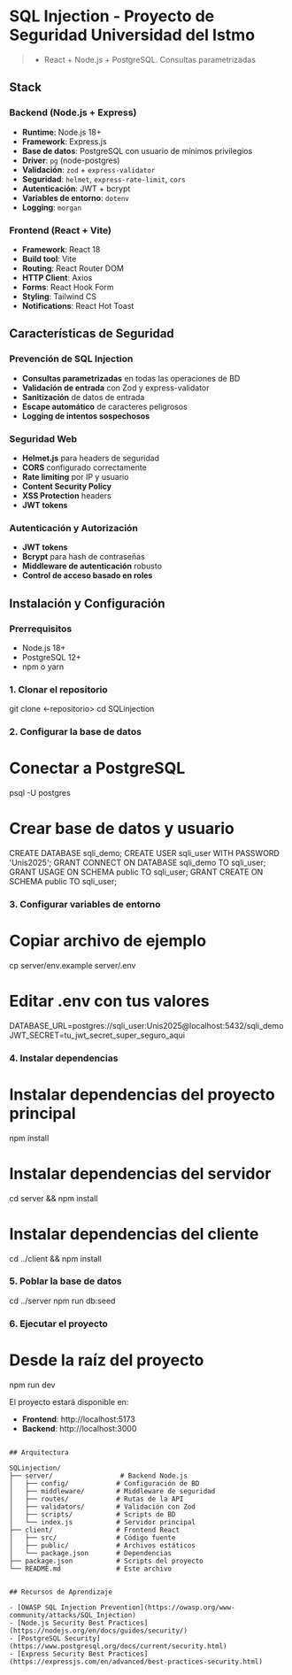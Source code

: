 # SQL Injection - Proyecto de Seguridad Universidad del Istmo

> * React + Node.js + PostgreSQL. Consultas parametrizadas


##  Stack 

### Backend (Node.js + Express)
- **Runtime**: Node.js 18+
- **Framework**: Express.js
- **Base de datos**: PostgreSQL con usuario de mínimos privilegios
- **Driver**: `pg` (node-postgres)
- **Validación**: `zod` + `express-validator`
- **Seguridad**: `helmet`, `express-rate-limit`, `cors`
- **Autenticación**: JWT + bcrypt
- **Variables de entorno**: `dotenv`
- **Logging**: `morgan`


### Frontend (React + Vite)
- **Framework**: React 18
- **Build tool**: Vite
- **Routing**: React Router DOM
- **HTTP Client**: Axios
- **Forms**: React Hook Form
- **Styling**: Tailwind CS
- **Notifications**: React Hot Toast

## Características de Seguridad

### Prevención de SQL Injection
- **Consultas parametrizadas** en todas las operaciones de BD
- **Validación de entrada** con Zod y express-validator
- **Sanitización** de datos de entrada
- **Escape automático** de caracteres peligrosos
- **Logging de intentos sospechosos**

### Seguridad Web
- **Helmet.js** para headers de seguridad
- **CORS** configurado correctamente
- **Rate limiting** por IP y usuario
- **Content Security Policy** 
- **XSS Protection** headers
- **JWT tokens** 

### Autenticación y Autorización
-  **JWT tokens** 
-  **Bcrypt** para hash de contraseñas
-   **Middleware de autenticación** robusto
-  **Control de acceso basado en roles**

##  Instalación y Configuración

### Prerrequisitos
- Node.js 18+ 
- PostgreSQL 12+
- npm o yarn

### 1. Clonar el repositorio

git clone <-repositorio>
cd SQLinjection


### 2. Configurar la base de datos

# Conectar a PostgreSQL
psql -U postgres

# Crear base de datos y usuario
CREATE DATABASE sqli_demo;
CREATE USER sqli_user WITH PASSWORD 'Unis2025';
GRANT CONNECT ON DATABASE sqli_demo TO sqli_user;
GRANT USAGE ON SCHEMA public TO sqli_user;
GRANT CREATE ON SCHEMA public TO sqli_user;


### 3. Configurar variables de entorno

# Copiar archivo de ejemplo
cp server/env.example server/.env

# Editar .env con tus valores
DATABASE_URL=postgres://sqli_user:Unis2025@localhost:5432/sqli_demo
JWT_SECRET=tu_jwt_secret_super_seguro_aqui


### 4. Instalar dependencias

# Instalar dependencias del proyecto principal
npm install

# Instalar dependencias del servidor
cd server && npm install

# Instalar dependencias del cliente
cd ../client && npm install


### 5. Poblar la base de datos

cd ../server
npm run db:seed


### 6. Ejecutar el proyecto

# Desde la raíz del proyecto
npm run dev


El proyecto estará disponible en:
- **Frontend**: http://localhost:5173
- **Backend**: http://localhost:3000


```

## Arquitectura

SQLinjection/
├── server/                 # Backend Node.js
│   ├── config/            # Configuración de BD
│   ├── middleware/        # Middleware de seguridad
│   ├── routes/            # Rutas de la API
│   ├── validators/        # Validación con Zod
│   ├── scripts/           # Scripts de BD
│   └── index.js           # Servidor principal
├── client/                # Frontend React
│   ├── src/               # Código fuente
│   ├── public/            # Archivos estáticos
│   └── package.json       # Dependencias
├── package.json           # Scripts del proyecto
└── README.md              # Este archivo


## Recursos de Aprendizaje

- [OWASP SQL Injection Prevention](https://owasp.org/www-community/attacks/SQL_Injection)
- [Node.js Security Best Practices](https://nodejs.org/en/docs/guides/security/)
- [PostgreSQL Security](https://www.postgresql.org/docs/current/security.html)
- [Express Security Best Practices](https://expressjs.com/en/advanced/best-practices-security.html)
